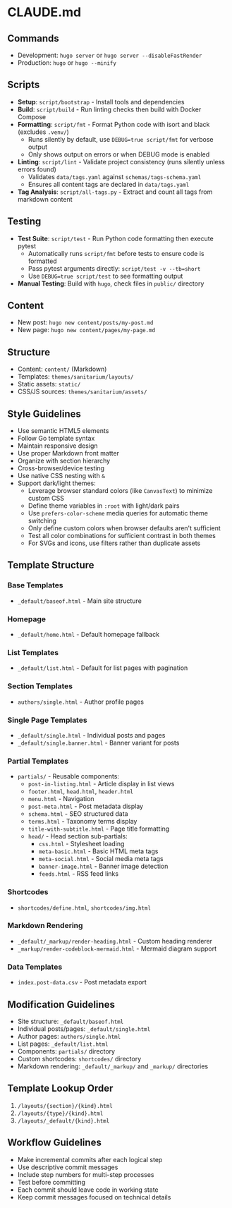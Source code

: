# CLAUDE.md

## Commands
- Development: `hugo server` or `hugo server --disableFastRender`
- Production: `hugo` or `hugo --minify`

## Scripts
- **Setup**: `script/bootstrap` - Install tools and dependencies
- **Build**: `script/build` - Run linting checks then build with Docker Compose
- **Formatting**: `script/fmt` - Format Python code with isort and black (excludes `.venv/`)
  - Runs silently by default, use `DEBUG=true script/fmt` for verbose output
  - Only shows output on errors or when DEBUG mode is enabled
- **Linting**: `script/lint` - Validate project consistency (runs silently unless errors found)
  - Validates `data/tags.yaml` against `schemas/tags-schema.yaml`
  - Ensures all content tags are declared in `data/tags.yaml`
- **Tag Analysis**: `script/all-tags.py` - Extract and count all tags from markdown content

## Testing
- **Test Suite**: `script/test` - Run Python code formatting then execute pytest
  - Automatically runs `script/fmt` before tests to ensure code is formatted
  - Pass pytest arguments directly: `script/test -v --tb=short`
  - Use `DEBUG=true script/test` to see formatting output
- **Manual Testing**: Build with `hugo`, check files in `public/` directory

## Content
- New post: `hugo new content/posts/my-post.md`
- New page: `hugo new content/pages/my-page.md`

## Structure
- Content: `content/` (Markdown)
- Templates: `themes/sanitarium/layouts/`
- Static assets: `static/`
- CSS/JS sources: `themes/sanitarium/assets/`

## Style Guidelines
- Use semantic HTML5 elements
- Follow Go template syntax
- Maintain responsive design
- Use proper Markdown front matter
- Organize with section hierarchy
- Cross-browser/device testing
- Use native CSS nesting with `&`
- Support dark/light themes:
  - Leverage browser standard colors (like `CanvasText`) to minimize custom CSS
  - Define theme variables in `:root` with light/dark pairs
  - Use `prefers-color-scheme` media queries for automatic theme switching
  - Only define custom colors when browser defaults aren't sufficient
  - Test all color combinations for sufficient contrast in both themes
  - For SVGs and icons, use filters rather than duplicate assets

## Template Structure

### Base Templates
- `_default/baseof.html` - Main site structure

### Homepage
- `_default/home.html` - Default homepage fallback

### List Templates
- `_default/list.html` - Default for list pages with pagination

### Section Templates
- `authors/single.html` - Author profile pages

### Single Page Templates
- `_default/single.html` - Individual posts and pages
- `_default/single.banner.html` - Banner variant for posts

### Partial Templates
- `partials/` - Reusable components:
  - `post-in-listing.html` - Article display in list views
  - `footer.html`, `head.html`, `header.html`
  - `menu.html` - Navigation
  - `post-meta.html` - Post metadata display
  - `schema.html` - SEO structured data
  - `terms.html` - Taxonomy terms display
  - `title-with-subtitle.html` - Page title formatting
  - `head/` - Head section sub-partials:
    - `css.html` - Stylesheet loading
    - `meta-basic.html` - Basic HTML meta tags
    - `meta-social.html` - Social media meta tags
    - `banner-image.html` - Banner image detection
    - `feeds.html` - RSS feed links

### Shortcodes
- `shortcodes/define.html`, `shortcodes/img.html`

### Markdown Rendering
- `_default/_markup/render-heading.html` - Custom heading renderer
- `_markup/render-codeblock-mermaid.html` - Mermaid diagram support

### Data Templates
- `index.post-data.csv` - Post metadata export

## Modification Guidelines
- Site structure: `_default/baseof.html`
- Individual posts/pages: `_default/single.html`
- Author pages: `authors/single.html`
- List pages: `_default/list.html`
- Components: `partials/` directory
- Custom shortcodes: `shortcodes/` directory
- Markdown rendering: `_default/_markup/` and `_markup/` directories

## Template Lookup Order
1. `/layouts/{section}/{kind}.html`
2. `/layouts/{type}/{kind}.html`
3. `/layouts/_default/{kind}.html`

## Workflow Guidelines
- Make incremental commits after each logical step
- Use descriptive commit messages
- Include step numbers for multi-step processes
- Test before committing
- Each commit should leave code in working state
- Keep commit messages focused on technical details
